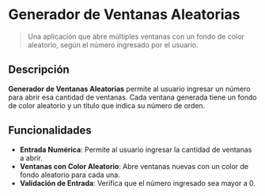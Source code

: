 # Generador de Ventanas Aleatorias

> Una aplicación que abre múltiples ventanas con un fondo de color aleatorio, según el número ingresado por el usuario.

## Descripción

**Generador de Ventanas Aleatorias** permite al usuario ingresar un número para abrir esa cantidad de ventanas. Cada ventana generada tiene un fondo de color aleatorio y un título que indica su número de orden.

## Funcionalidades

- **Entrada Numérica**: Permite al usuario ingresar la cantidad de ventanas a abrir.
- **Ventanas con Color Aleatorio**: Abre ventanas nuevas con un color de fondo aleatorio para cada una.
- **Validación de Entrada**: Verifica que el número ingresado sea mayor a 0.
